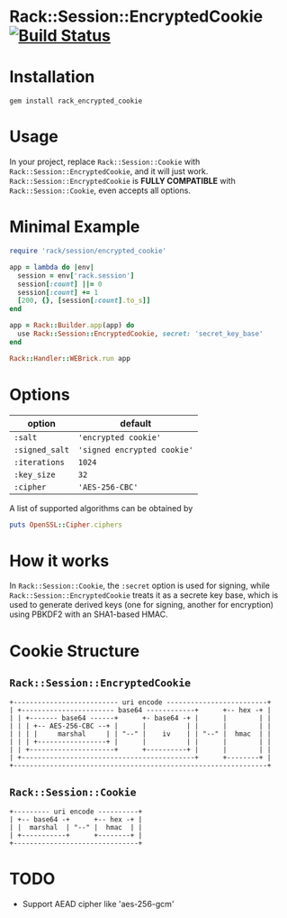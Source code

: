 # Rack::Session::EncryptedCookie [![Build Status](https://travis-ci.org/tonytonyjan/rack_encrypted_cookie.svg?branch=master)](https://travis-ci.org/tonytonyjan/rack_encrypted_cookie)

# Installation

```
gem install rack_encrypted_cookie
```

# Usage

In your project, replace `Rack::Session::Cookie` with `Rack::Session::EncryptedCookie`, and it will just work. `Rack::Session::EncryptedCookie` is **FULLY COMPATIBLE** with `Rack::Session::Cookie`, even accepts all options.

# Minimal Example

```ruby
require 'rack/session/encrypted_cookie'

app = lambda do |env|
  session = env['rack.session']
  session[:count] ||= 0
  session[:count] += 1
  [200, {}, [session[:count].to_s]]
end

app = Rack::Builder.app(app) do
  use Rack::Session::EncryptedCookie, secret: 'secret_key_base'
end

Rack::Handler::WEBrick.run app
```

# Options

option         | default
---------------|----------------------------
`:salt`        | `'encrypted cookie'`
`:signed_salt` | `'signed encrypted cookie'`
`:iterations`  | `1024`
`:key_size`    | `32`
`:cipher`      | `'AES-256-CBC'`

A list of supported algorithms can be obtained by

```ruby
puts OpenSSL::Cipher.ciphers
```

# How it works

In `Rack::Session::Cookie`, the `:secret` option is used for signing, while `Rack::Session::EncryptedCookie` treats it as a secrete key base, which is used to generate derived keys (one for signing, another for encryption) using PBKDF2 with an SHA1-based HMAC.

# Cookie Structure

## `Rack::Session::EncryptedCookie`

```
+-------------------------- uri encode -------------------------+
| +----------------------- base64 ------------+      +-- hex -+ |
| | +------- base64 ------+      +- base64 -+ |      |        | |
| | | +-- AES-256-CBC --+ |      |          | |      |        | |
| | | |     marshal     | | "--" |    iv    | | "--" |  hmac  | |
| | | +-----------------+ |      |          | |      |        | |
| | +---------------------+      +----------+ |      |        | |
| +-------------------------------------------+      +--------+ |
+---------------------------------------------------------------+
```

## `Rack::Session::Cookie`

```
+--------- uri encode ----------+
| +-- base64 -+      +-- hex -+ |
| |  marshal  | "--" |  hmac  | |
| +-----------+      +--------+ |
+-------------------------------+
```

# TODO

- Support AEAD cipher like 'aes-256-gcm'
